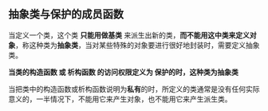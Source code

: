 ## 抽象类与保护的成员函数
当定义一个类，这个类 **只能用做基类** 来派生出新的类，**而不能用这中类来定义对象**，称这种类为**抽象类**，当对某些特殊的对象要进行很好地封装时，需要定义抽象类。

**当类的构造函数 或 析构函数 的访问权限定义为 保护的时，这种类为抽象类**

 当把类中的构造函数或析构函数说明为**私有**的时，所定义的类通常是没有任何实际意义的，一半情况下，不能用它来产生对象，也不能用它来产生派生类。
